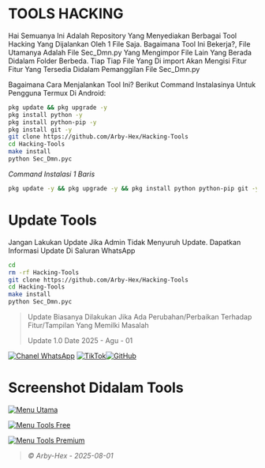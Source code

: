 # TOOLS HACKING
Hai Semuanya
Ini Adalah Repository Yang Menyediakan Berbagai Tool Hacking Yang Dijalankan Oleh 1 File Saja. Bagaimana Tool Ini Bekerja?, File Utamanya Adalah File Sec_Dmn.py Yang Mengimpor File Lain Yang Berada Didalam Folder Berbeda. Tiap Tiap File Yang Di import Akan Mengisi Fitur Fitur Yang Tersedia Didalam Pemanggilan File Sec_Dmn.py

Bagaimana Cara Menjalankan Tool Ini?
Berikut Command Instalasinya Untuk Pengguna Termux Di Android:
```bash
pkg update && pkg upgrade -y
pkg install python -y
pkg install python-pip -y
pkg install git -y
git clone https://github.com/Arby-Hex/Hacking-Tools
cd Hacking-Tools
make install
python Sec_Dmn.pyc
```
_Command Instalasi 1 Baris_
```bash
pkg update -y && pkg upgrade -y && pkg install python python-pip git -y && git clone https://github.com/Arby-Hex/Hacking-Tools && cd Hacking-Tools && make install && python Sec_Dmn.pyc
```
# Update Tools
Jangan Lakukan Update Jika Admin Tidak Menyuruh Update. Dapatkan Informasi Update Di Saluran WhatsApp

```bash
cd
rm -rf Hacking-Tools
git clone https://github.com/Arby-Hex/Hacking-Tools
cd Hacking-Tools
make install
python Sec_Dmn.pyc
```
> Update Biasanya Dilakukan Jika Ada Perubahan/Perbaikan Terhadap Fitur/Tampilan Yang Memilki Masalah
>                                                                                                                 
> Update 1.0 Date 2025 - Agu - 01

[![Chanel WhatsApp](https://img.shields.io/badge/Chanel-WhatsApp-green?logo=whatsapp)](https://whatsapp.com/channel/0029Vb6VXlNK5cDJkIjUxi17) [![TikTok](https://img.shields.io/badge/TikTok-Profile-black?logo=tiktok)](https://www.tiktok.com/@viper_exe9)[![GitHub](https://img.shields.io/badge/GitHub-Profile-black?logo=github)](https://github.com/Arby-Hex)

# Screenshot Didalam Tools

[![Menu Utama](https://files.catbox.moe/m5c72s.png)](https://github.com/Arby-Hex/Hacking-Tools)

[![Menu Tools Free](https://files.catbox.moe/i32mx1.png)](https://github.com/Arby-Hex/Hacking-Tools)

[![Menu Tools Premium](https://files.catbox.moe/5dag0h.png)](https://github.com/Arby-Hex/Hacking-Tools)

> _© Arby-Hex - 2025-08-01_
